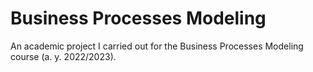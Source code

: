 # Business Processes Modeling
An academic project I carried out for the Business Processes Modeling course (a. y. 2022/2023).
